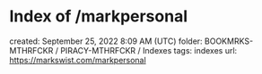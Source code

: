 # Index of /markpersonal

created: September 25, 2022 8:09 AM (UTC)
folder: BOOKMRKS-MTHRFCKR / PIRACY-MTHRFCKR / Indexes
tags: indexes
url: https://markswist.com/markpersonal